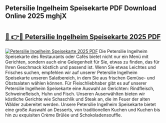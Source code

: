## Petersilie Ingelheim Speisekarte PDF Download Online 2025 mghjX

# <h2><a href="http://gcbbwr.nevu.top/?p=Petersilie+Ingelheim+Speisekarte">🔗 👉🔴 Petersilie Ingelheim Speisekarte 2025 PDF</a></h2>

[![Petersilie Ingelheim Speisekarte 2025 PDF](https://i.imgur.com/dBaPXMq.png)](http://gcbbwr.nevu.top/?p=Petersilie+Ingelheim+Speisekarte)
Die Petersilie Ingelheim Speisekarte des Restaurants oder Cafés bietet nicht nur ein Menü mit Gerichten, sondern auch eine Gelegenheit für Sie, etwas zu finden, das für Ihren Geschmack köstlich und passend ist. Wenn Sie etwas Leichtes und Frisches suchen, empfehlen wir auf unserer Petersilie Ingelheim Speisekarte unseren Salatbereich, in dem Sie aus frischen Gemüse- und Obstsalaten wählen können. Für Fleischliebhaber gibt es auf unserer Petersilie Ingelheim Speisekarte eine Auswahl an Gerichten: Rindfleisch, Schweinefleisch, Huhn und Fisch. Unseren Auserwählten bieten wir köstliche Gerichte wie Schaschlik und Steak an, die im Feuer der alten Wälder zubereitet werden. Unsere Petersilie Ingelheim Speisekarte bietet eine große Auswahl an Desserts, von traditionellen Kuchen und Kuchen bis hin zu exquisiten Crème Brûlée und Schokoladensouffle.
